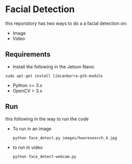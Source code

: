 # Facial Detection
this reporsitory has two ways to do a a facial detection on:
- Image
- Video

## Requirements
- Install the following in the Jetson Nano:

```
sudo apt-get install libcanberra-gtk-module
```

- Python >= 3.x
- OpenCV > 3.x

## Run
this following in the way to run the code

- To run in an image

    ```
    python face_detect.py images/howresearch_4.jpg
    ```
- to run in video
    ```
    python face_detect-webcam.py
    ```

